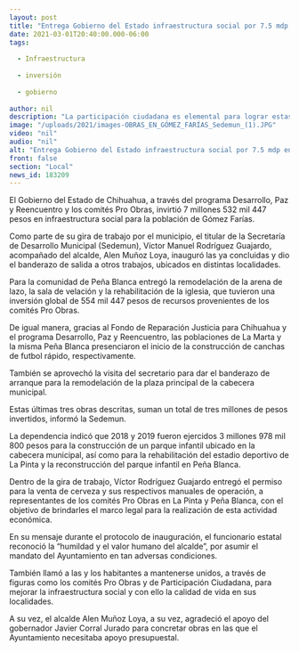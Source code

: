 ```yaml
---
layout: post
title: "Entrega Gobierno del Estado infraestructura social por 7.5 mdp en Gómez Farías"
date: 2021-03-01T20:40:00.000-06:00
tags:
  
  - Infraestructura
  
  - inversión
  
  - gobierno
  
author: nil
description: "La participación ciudadana es elemental para lograr estas Obras con Valor, que abonan al fortalecimiento comunitario, indica el secretario de Desarrollo Municipal, Víctor Manuel Rodríguez Guajardo      "
image: "/uploads/2021/images-OBRAS_EN_GÓMEZ_FARÍAS_Sedemun_(1).JPG"
video: "nil"
audio: "nil"
alt: "Entrega Gobierno del Estado infraestructura social por 7.5 mdp en Gómez Farías"
front: false
section: "Local"
news_id: 183209
---
```


El Gobierno del Estado de Chihuahua, a través del programa Desarrollo, Paz y Reencuentro y los comités Pro Obras, invirtió 7 millones 532 mil 447 pesos en infraestructura social para la población de Gómez Farías.

Como parte de su gira de trabajo por el municipio, el titular de la Secretaría de Desarrollo Municipal (Sedemun), Víctor Manuel Rodríguez Guajardo, acompañado del alcalde, Alen Muñoz Loya, inauguró las ya concluidas y dio el banderazo de salida a otros trabajos, ubicados en distintas localidades.

Para la comunidad de Peña Blanca entregó la remodelación de la arena de lazo, la sala de velación y la rehabilitación de la iglesia, que tuvieron una inversión global de 554 mil 447 pesos de recursos provenientes de los comités Pro Obras.

De igual manera, gracias al Fondo de Reparación Justicia para Chihuahua y el programa Desarrollo, Paz y Reencuentro, las poblaciones de La Marta y la misma Peña Blanca presenciaron el inicio de la construcción de canchas de futbol rápido, respectivamente.

También se aprovechó la visita del secretario para dar el banderazo de arranque para la remodelación de la plaza principal de la cabecera municipal.

Estas últimas tres obras descritas, suman un total de tres millones de pesos invertidos, informó la Sedemun.

La dependencia indicó que 2018 y 2019 fueron ejercidos 3 millones 978 mil 800 pesos para la construcción de un parque infantil ubicado en la cabecera municipal, así como para la rehabilitación del estadio deportivo de La Pinta y la reconstrucción del parque infantil en Peña Blanca.

Dentro de la gira de trabajo, Víctor Rodríguez Guajardo entregó el permiso para la venta de cerveza y sus respectivos manuales de operación, a representantes de los comités Pro Obras en La Pinta y Peña Blanca, con el objetivo de brindarles el marco legal para la realización de esta actividad económica.

En su mensaje durante el protocolo de inauguración, el funcionario estatal reconoció la “humildad y el valor humano del alcalde”, por asumir el mandato del Ayuntamiento en tan adversas condiciones.

También llamó a las y los habitantes a mantenerse unidos, a través de figuras como los comités Pro Obras y de Participación Ciudadana, para mejorar la infraestructura social y con ello la calidad de vida en sus localidades.

A su vez, el alcalde Alen Muñoz Loya, a su vez, agradeció el apoyo del gobernador Javier Corral Jurado para concretar obras en las que el Ayuntamiento necesitaba apoyo presupuestal.